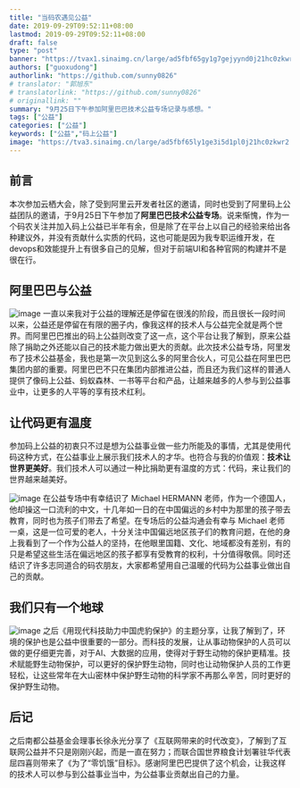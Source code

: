 ```yaml
---
title: "当码农遇见公益"
date: 2019-09-29T09:52:11+08:00
lastmod: 2019-09-29T09:52:11+08:00
draft: false
type: "post"
banner: "https://tvax1.sinaimg.cn/large/ad5fbf65gy1g7gejyynd0j21hc0zkwr2.jpg"
authors: ["guoxudong"]
authorlink: "https://github.com/sunny0826"
# translator: "郭旭东"
# translatorlink: "https://github.com/sunny0826"
# originallink: ""
summary: "9月25日下午参加阿里巴巴技术公益专场记录与感想。"
tags: ["公益"]
categories: ["公益"]
keywords: ["公益","码上公益"]
image: "https://tva3.sinaimg.cn/large/ad5fbf65ly1ge3i5d1pl0j21hc0zkwr2.jpg"
---
```


## 前言

本次参加云栖大会，除了受到阿里云开发者社区的邀请，同时也受到了阿里码上公益团队的邀请，于9月25日下午参加了**阿里巴巴技术公益专场**。说来惭愧，作为一个码农关注并加入码上公益已半年有余，但是除了在平台上以自己的经验来给出各种建议外，并没有贡献什么实质的代码，这也可能是因为我专职运维开发，在devops和效能提升上有很多自己的见解，但对于前端UI和各种官网的构建并不是很在行。

## 阿里巴巴与公益

![image](https://tvax4.sinaimg.cn/large/ad5fbf65gy1g7gdc2nfg5j21z819i4qv.jpg)
一直以来我对于公益的理解还是停留在很浅的阶段，而且很长一段时间以来，公益还是停留在有限的圈子内，像我这样的技术人与公益完全就是两个世界。而阿里巴巴推出的码上公益则改变了这一点，这个平台让我了解到，原来公益除了捐助之外还能以自己的技术能力做出更大的贡献。此次技术公益专场，阿里发布了技术公益基金，我也是第一次见到这么多的阿里合伙人，可见公益在阿里巴巴集团内部的重要。阿里巴巴不只在集团内部推进公益，而且还为我们这样的普通人提供了像码上公益、蚂蚁森林、一书等平台和产品，让越来越多的人参与到公益事业中，让更多的人平等的享有技术红利。

## 让代码更有温度

参加码上公益的初衷只不过是想为公益事业做一些力所能及的事情，尤其是使用代码这种方式，在公益事业上展示我们技术人的才华。也符合与我的价值观：**技术让世界更美好**。我们技术人可以通过一种比捐助更有温度的方式：代码，来让我们的世界越来越美好。

![image](https://tva1.sinaimg.cn/large/ad5fbf65gy1g7g8ywqxu5j21z01b87wp.jpg)
在公益专场中有幸结识了 Michael HERMANN 老师，作为一个德国人，他却操这一口流利的中文，十几年如一日的在中国偏远的乡村中为那里的孩子带去教育，同时也为孩子们带去了希望。在专场后的公益沟通会有幸与 Michael 老师一桌，这是一位可爱的老人，十分关注中国偏远地区孩子们的教育问题，在他的身上我看到了一个作为公益人的坚持，在他眼里国籍、文化、地域都没有差别，有的只是希望这些生活在偏远地区的孩子都享有受教育的权利，十分值得敬佩。同时还结识了许多志同道合的码农朋友，大家都希望用自己温暖的代码为公益事业做出自己的贡献。

## 我们只有一个地球

![image](https://tvax2.sinaimg.cn/large/ad5fbf65gy1g7ge105htyj21z419mqvb.jpg)
之后《用现代科技助力中国虎豹保护》的主题分享，让我了解到了，环境的保护也是公益中很重要的一部分。而科技的发展，让从事动物保护的人员可以做的更仔细更完善，对于AI、大数据的应用，使得对于野生动物的保护更精准。技术赋能野生动物保护，可以更好的保护野生动物，同时也让动物保护人员的工作更轻松，让这些常年在大山密林中保护野生动物的科学家不再那么辛苦，同时更好的保护野生动物。

## 后记

之后南都公益基金会理事长徐永光分享了《互联网带来的时代改变》，了解到了互联网公益并不只是刚刚兴起，而是一直在努力；而联合国世界粮食计划署驻华代表屈四喜则带来了《为了“零饥饿”目标》。感谢阿里巴巴提供了这个机会，让我这样的技术人可以参与到公益事业当中，为公益事业贡献出自己的力量。
